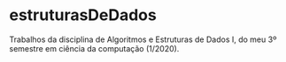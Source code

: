 # estruturasDeDados
Trabalhos da disciplina de Algoritmos e Estruturas de Dados I, do meu 3º semestre em ciência da computação (1/2020).
